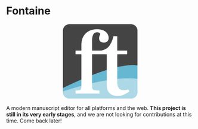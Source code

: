 # Fontaine

<p align="center">
  <img src="https://raw.githubusercontent.com/EndaHallahan/Fontaine-Editor/master/Fontaine-Icon.svg" width="200px" height="200px">
</p>

A modern manuscript editor for all platforms and the web. **This project is still in its very early stages**, and we are not looking for contributions at this time. Come back later!
